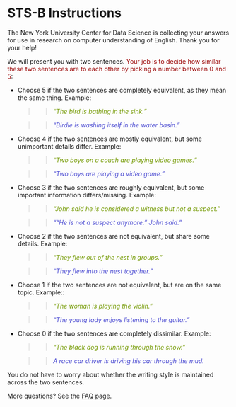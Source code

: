 # STS-B Instructions

The New York University Center for Data Science is collecting your answers for use in research on computer understanding of English. Thank you for your help!
<br/>

We will present you with two sentences. <span style="color:rgb(153, 0, 0)">Your job is to decide how similar these two sentences are to each other by picking a number between 0 and 5</span>:

+ Choose 5 if the two sentences are completely equivalent, as they mean the same thing. Example:

	> > <span style="color:rgb(115, 153, 0)"> _“The bird is bathing in the sink.”_ </span>
	
	> > <span style="color:rgb(71, 71, 209)"> _“Birdie is washing itself in the water basin.”_ </span>

+ Choose 4 if the two sentences are mostly equivalent, but some unimportant details differ. Example:

	> > <span style="color:rgb(115, 153, 0)"> _“Two boys on a couch are playing video games.”_ </span>
	
	> > <span style="color:rgb(71, 71, 209)"> _“Two boys are playing a video game.”_ </span>

+ Choose 3 if the two sentences are roughly equivalent, but some important information differs/missing. Example:

	> > <span style="color:rgb(115, 153, 0)"> _“John said he is considered a witness but not a suspect.”_ </span>

	> > <span style="color:rgb(71, 71, 209)"> _““He is not a suspect anymore.” John said.”_ </span>

+ Choose 2 if the two sentences are not equivalent, but share some details. Example: 
	
	> > <span style="color:rgb(115, 153, 0)"> _“They flew out of the nest in groups.”_ </span>

	> > <span style="color:rgb(71, 71, 209)"> _“They flew into the nest together.”_ </span>

+ Choose 1 if the two sentences are not equivalent, but are on the same topic. Example::
	
	> > <span style="color:rgb(115, 153, 0)"> _“The woman is playing the violin.”_ </span>

	> > <span style="color:rgb(71, 71, 209)"> _“The young lady enjoys listening to the guitar.”_ </span>

+ Choose 0 if the two sentences are completely dissimilar. Example:

	> > <span style="color:rgb(115, 153, 0)"> _“The black dog is running through the snow.”_ </span>

	> > <span style="color:rgb(71, 71, 209)"> _A race car driver is driving his car through the mud._</span>
 
You do not have to worry about whether the writing style is maintained across the two sentences.

More questions? See the [FAQ page](https://nyu-mll.github.io/GLUE-human-performance/sts-faq).
